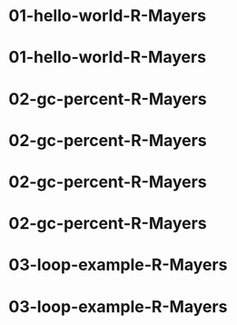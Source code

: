 # 01-hello-world-R-Mayers
# 01-hello-world-R-Mayers
# 02-gc-percent-R-Mayers
# 02-gc-percent-R-Mayers
# 02-gc-percent-R-Mayers
# 02-gc-percent-R-Mayers
# 03-loop-example-R-Mayers
# 03-loop-example-R-Mayers
